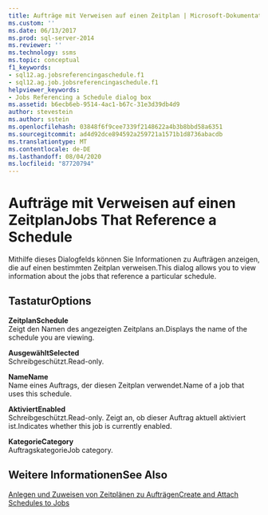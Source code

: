 ```yaml
---
title: Aufträge mit Verweisen auf einen Zeitplan | Microsoft-Dokumentation
ms.custom: ''
ms.date: 06/13/2017
ms.prod: sql-server-2014
ms.reviewer: ''
ms.technology: ssms
ms.topic: conceptual
f1_keywords:
- sql12.ag.jobsreferencingaschedule.f1
- sql12.ag.job.jobsreferencingaschedule.f1
helpviewer_keywords:
- Jobs Referencing a Schedule dialog box
ms.assetid: b6ecb6eb-9514-4ac1-b67c-31e3d39db4d9
author: stevestein
ms.author: sstein
ms.openlocfilehash: 03848f6f9cee7339f2148622a4b3b8bbd58a6351
ms.sourcegitcommit: ad4d92dce894592a259721a1571b1d8736abacdb
ms.translationtype: MT
ms.contentlocale: de-DE
ms.lasthandoff: 08/04/2020
ms.locfileid: "87720794"
---
```

# <a name="jobs-that-reference-a-schedule"></a><span data-ttu-id="5b8d4-102">Aufträge mit Verweisen auf einen Zeitplan</span><span class="sxs-lookup"><span data-stu-id="5b8d4-102">Jobs That Reference a Schedule</span></span>
  <span data-ttu-id="5b8d4-103">Mithilfe dieses Dialogfelds können Sie Informationen zu Aufträgen anzeigen, die auf einen bestimmten Zeitplan verweisen.</span><span class="sxs-lookup"><span data-stu-id="5b8d4-103">This dialog allows you to view information about the jobs that reference a particular schedule.</span></span>  
  
## <a name="options"></a><span data-ttu-id="5b8d4-104">Tastatur</span><span class="sxs-lookup"><span data-stu-id="5b8d4-104">Options</span></span>  
 <span data-ttu-id="5b8d4-105">**Zeitplan**</span><span class="sxs-lookup"><span data-stu-id="5b8d4-105">**Schedule**</span></span>  
 <span data-ttu-id="5b8d4-106">Zeigt den Namen des angezeigten Zeitplans an.</span><span class="sxs-lookup"><span data-stu-id="5b8d4-106">Displays the name of the schedule you are viewing.</span></span>  
  
 <span data-ttu-id="5b8d4-107">**Ausgewählt**</span><span class="sxs-lookup"><span data-stu-id="5b8d4-107">**Selected**</span></span>  
 <span data-ttu-id="5b8d4-108">Schreibgeschützt.</span><span class="sxs-lookup"><span data-stu-id="5b8d4-108">Read-only.</span></span>  
  
 <span data-ttu-id="5b8d4-109">**Name**</span><span class="sxs-lookup"><span data-stu-id="5b8d4-109">**Name**</span></span>  
 <span data-ttu-id="5b8d4-110">Name eines Auftrags, der diesen Zeitplan verwendet.</span><span class="sxs-lookup"><span data-stu-id="5b8d4-110">Name of a job that uses this schedule.</span></span>  
  
 <span data-ttu-id="5b8d4-111">**Aktiviert**</span><span class="sxs-lookup"><span data-stu-id="5b8d4-111">**Enabled**</span></span>  
 <span data-ttu-id="5b8d4-112">Schreibgeschützt.</span><span class="sxs-lookup"><span data-stu-id="5b8d4-112">Read-only.</span></span> <span data-ttu-id="5b8d4-113">Zeigt an, ob dieser Auftrag aktuell aktiviert ist.</span><span class="sxs-lookup"><span data-stu-id="5b8d4-113">Indicates whether this job is currently enabled.</span></span>  
  
 <span data-ttu-id="5b8d4-114">**Kategorie**</span><span class="sxs-lookup"><span data-stu-id="5b8d4-114">**Category**</span></span>  
 <span data-ttu-id="5b8d4-115">Auftragskategorie</span><span class="sxs-lookup"><span data-stu-id="5b8d4-115">Job category.</span></span>  
  
## <a name="see-also"></a><span data-ttu-id="5b8d4-116">Weitere Informationen</span><span class="sxs-lookup"><span data-stu-id="5b8d4-116">See Also</span></span>  
 [<span data-ttu-id="5b8d4-117">Anlegen und Zuweisen von Zeitplänen zu Aufträgen</span><span class="sxs-lookup"><span data-stu-id="5b8d4-117">Create and Attach Schedules to Jobs</span></span>](create-and-attach-schedules-to-jobs.md)  
  
  

